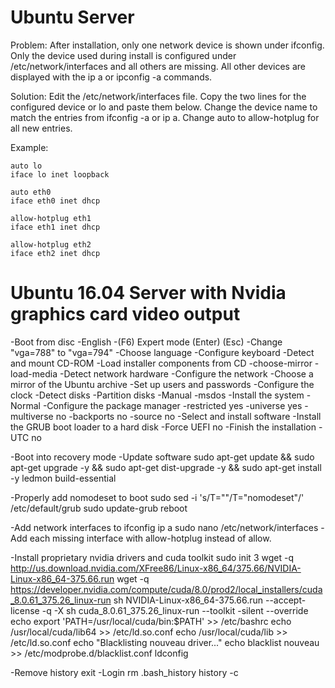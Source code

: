 # Ubuntu Server

Problem: After installation, only one network device is shown under ifconfig.  Only the device used during install is configured under /etc/network/interfaces and all others are missing.  All other devices are displayed with the ip a or ipconfig -a commands.

Solution: Edit the /etc/network/interfaces file.  Copy the two lines for the configured device or lo and paste them below.  Change the device name to match the entries from ifconfig -a or ip a.  Change auto to allow-hotplug for all new entries.

Example:
```
auto lo
iface lo inet loopback

auto eth0
iface eth0 inet dhcp

allow-hotplug eth1
iface eth1 inet dhcp

allow-hotplug eth2
iface eth2 inet dhcp
```



# Ubuntu 16.04 Server with Nvidia graphics card video output

-Boot from disc
-English
-(F6) Expert mode (Enter) (Esc)
-Change "vga=788" to "vga=794"
-Choose language
-Configure keyboard
-Detect and mount CD-ROM
-Load installer components from CD
	-choose-mirror
	-load-media
-Detect network hardware
-Configure the network
-Choose a mirror of the Ubuntu archive
-Set up users and passwords
-Configure the clock
-Detect disks
-Partition disks
	-Manual
	-msdos
-Install the system
	-Normal
-Configure the package manager
	-restricted yes
	-universe yes
	-multiverse no
	-backports no
	-source no
-Select and install software
-Install the GRUB boot loader to a hard disk
	-Force UEFI no
-Finish the installation
	-UTC no

-Boot into recovery mode
-Update software
sudo apt-get update && sudo apt-get upgrade -y && sudo apt-get dist-upgrade -y && sudo apt-get install -y ledmon build-essential

-Properly add nomodeset to boot
sudo sed -i 's/T=""/T="nomodeset"/' /etc/default/grub
sudo update-grub
reboot

-Add network interfaces to ifconfig
ip a
sudo nano /etc/network/interfaces
-Add each missing interface with allow-hotplug instead of allow.

-Install proprietary nvidia drivers and cuda toolkit
sudo init 3
wget -q http://us.download.nvidia.com/XFree86/Linux-x86_64/375.66/NVIDIA-Linux-x86_64-375.66.run
wget -q https://developer.nvidia.com/compute/cuda/8.0/prod2/local_installers/cuda_8.0.61_375.26_linux-run
sh NVIDIA-Linux-x86_64-375.66.run --accept-license -q -X
sh cuda_8.0.61_375.26_linux-run --toolkit -silent --override
echo export 'PATH=/usr/local/cuda/bin:$PATH' >> /etc/bashrc
echo /usr/local/cuda/lib64 >> /etc/ld.so.conf
echo /usr/local/cuda/lib >> /etc/ld.so.conf
echo "Blacklisting nouveau driver..."
echo blacklist nouveau >> /etc/modprobe.d/blacklist.conf
ldconfig

-Remove history
exit
-Login
rm .bash_history
history -c
